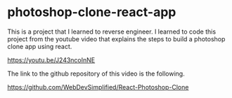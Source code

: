 # photoshop-clone-react-app
This is a project that I learned to reverse engineer. 
I learned to code this project from the youtube video that explains the steps to build 
a photoshop clone app using react. 

https://youtu.be/J243ncoInNE

The link to the github repository of this video is the following. 

https://github.com/WebDevSimplified/React-Photoshop-Clone
